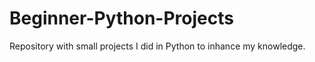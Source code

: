 # Beginner-Python-Projects

Repository with small projects I did in Python to inhance my knowledge.
